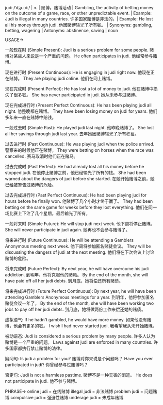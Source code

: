 judi:/ˈdʒuːdi/ | n. | 赌博，赌博活动 | Gambling, the activity of betting money on the outcome of a game, race, or other unpredictable event. |  Example: Judi is illegal in many countries.  许多国家赌博是非法的。| Example: He lost all his money through judi. 他因赌博输光了所有钱。 | Synonyms: gambling, betting, wagering | Antonyms: abstinence, saving | noun

USAGE->

一般现在时 (Simple Present):
Judi is a serious problem for some people.  赌博对某些人来说是一个严重的问题。
He often participates in judi. 他经常参与赌博。

现在进行时 (Present Continuous):
He is engaging in judi right now. 他现在正在赌博。
They are playing judi online. 他们在网上赌博。


现在完成时 (Present Perfect):
He has lost a lot of money to judi. 他在赌博中损失了很多钱。
She has never participated in judi. 她从未参与过赌博。


现在完成进行时 (Present Perfect Continuous):
He has been playing judi all night. 他整晚都在赌博。
They have been losing money on judi for years. 他们多年来一直在赌博中赔钱。


一般过去时 (Simple Past):
He played judi last night. 他昨晚赌博了。
She lost all her savings through judi last year. 去年她因赌博输光了所有积蓄。


过去进行时 (Past Continuous):
He was playing judi when the police arrived. 警察来的时候他正在赌博。
They were betting on horses when the race was cancelled. 赛马取消时他们正在赌马。


过去完成时 (Past Perfect):
He had already lost all his money before he stopped judi. 在他停止赌博之前，他已经输光了所有的钱。
She had been warned about the dangers of judi before she started. 在她开始赌博之前，她已经被警告过赌博的危险。


过去完成进行时 (Past Perfect Continuous):
He had been playing judi for hours before he finally won. 他赌博了几个小时才终于赢了。
They had been betting on the same game for weeks before they lost everything. 他们在同一场比赛上下注了几个星期，最后输光了所有。


一般将来时 (Simple Future):
He will stop judi next week. 他下周将停止赌博。
She will never participate in judi again. 她再也不会参与赌博了。


将来进行时 (Future Continuous):
He will be attending a Gamblers Anonymous meeting next week.  他下周将参加匿名赌徒会议。
They will be discussing the dangers of judi at the next meeting. 他们将在下次会议上讨论赌博的危险。


将来完成时 (Future Perfect):
By next year, he will have overcome his judi addiction.  到明年，他将克服他的赌瘾。
By the end of the month, she will have paid off all her judi debts. 到月底，她将偿还所有赌债。


将来完成进行时 (Future Perfect Continuous):
By next year, he will have been attending Gamblers Anonymous meetings for a year. 到明年，他将参加匿名赌徒会议一年了。
By the end of the month, she will have been working two jobs to pay off her judi debts. 到月底，她将做两份工作来偿还她的赌债。


虚拟语气:
If he hadn't gambled, he would have more money. 如果他没有赌博，他会有更多的钱。
I wish I had never started judi. 我希望我从未开始赌博。


被动语态:
Judi is considered a serious problem by many people.  许多人认为赌博是一个严重的问题。
Laws against judi are enforced in many countries. 许多国家都执行禁止赌博的法律。


疑问句:
Is judi a problem for you?  赌博对你来说是个问题吗？
Have you ever participated in judi? 你曾经参与过赌博吗？


否定句:
Judi is not a harmless pastime.  赌博不是一种无害的消遣。
He does not participate in judi. 他不参与赌博。


PHRASE->
online judi = 在线赌博
illegal judi = 非法赌博
problem judi = 问题赌博
compulsive judi = 强迫性赌博
underage judi = 未成年赌博
